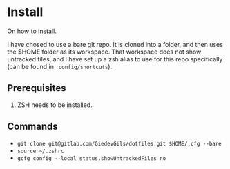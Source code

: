 # Install

On how to install. 

I have chosed to use a bare git repo. It is cloned into a folder, and then uses the $HOME folder as its workspace. That workspace does not show untracked files, and I have set up a zsh alias to use for this repo specifically (can be found in `.config/shortcuts`).

## Prerequisites
1. ZSH needs to be installed.

## Commands
- `git clone git@gitlab.com/GiedevGils/dotfiles.git $HOME/.cfg --bare`
- `source ~/.zshrc`
- `gcfg config --local status.showUntrackedFiles no`